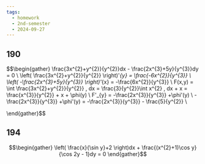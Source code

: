 ```yaml
---
tags:
  - homework
  - 2nd-semester
  - 2024-09-27
---
```


## 190

$$\begin{gather}
\frac{3x^{2}+y^{2}}{y^{2}}dx - \frac{2x^{3}+5y}{y^{3}}dy = 0 \\
\left( \frac{3x^{2}+y^{2}}{y^{2}} \right)'_{y} = \frac{-6x^{2}}{y^{3}} \\
\left( -\frac{2x^{3}+5y}{y^{3}} \right)'_{x} = -\frac{6x^{2}}{y^{3}} \\
F(x,y) = \int \frac{3x^{2}+y^{2}}{y^{2}} \, dx = \frac{3}{y^{2}}\int x^{2} \, dx + x = \frac{x^{3}}{y^{2}} + x + \phi(y) \\
F'_{y} = -\frac{2x^{3}}{y^{3}} +\phi'(y) \\
-\frac{2x^{3}}{y^{3}} +\phi'(y) = -\frac{2x^{3}}{y^{3}} - \frac{5}{y^{2}} \\

\end{gather}$$

## 194

$$\begin{gather}
\left( \frac{x}{\sin y}+2 \right)dx + \frac{(x^{2}+1)\cos y}{\cos 2y - 1}dy = 0
\end{gather}$$